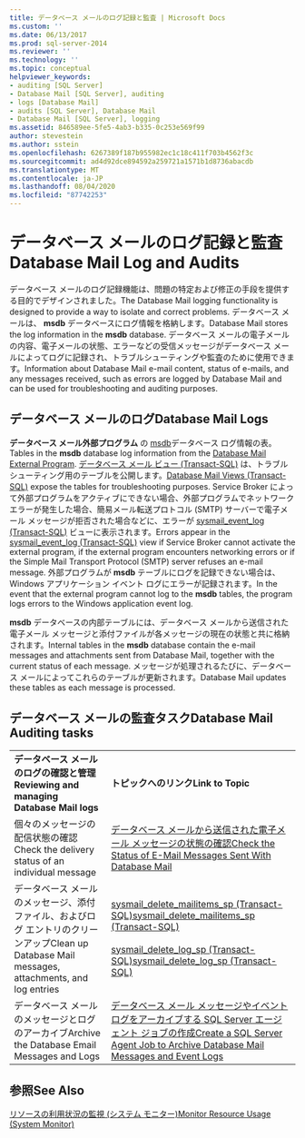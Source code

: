 ```yaml
---
title: データベース メールのログ記録と監査 | Microsoft Docs
ms.custom: ''
ms.date: 06/13/2017
ms.prod: sql-server-2014
ms.reviewer: ''
ms.technology: ''
ms.topic: conceptual
helpviewer_keywords:
- auditing [SQL Server]
- Database Mail [SQL Server], auditing
- logs [Database Mail]
- audits [SQL Server], Database Mail
- Database Mail [SQL Server], logging
ms.assetid: 846589ee-5fe5-4ab3-b335-0c253e569f99
author: stevestein
ms.author: sstein
ms.openlocfilehash: 6267389f187b955982ec1c18c411f703b4562f3c
ms.sourcegitcommit: ad4d92dce894592a259721a1571b1d8736abacdb
ms.translationtype: MT
ms.contentlocale: ja-JP
ms.lasthandoff: 08/04/2020
ms.locfileid: "87742253"
---
```

# <a name="database-mail-log-and-audits"></a><span data-ttu-id="c764a-102">データベース メールのログ記録と監査</span><span class="sxs-lookup"><span data-stu-id="c764a-102">Database Mail Log and Audits</span></span>
  <span data-ttu-id="c764a-103">データベース メールのログ記録機能は、問題の特定および修正の手段を提供する目的でデザインされました。</span><span class="sxs-lookup"><span data-stu-id="c764a-103">The Database Mail logging functionality is designed to provide a way to isolate and correct problems.</span></span> <span data-ttu-id="c764a-104">データベース メールは、 **msdb** データベースにログ情報を格納します。</span><span class="sxs-lookup"><span data-stu-id="c764a-104">Database Mail stores the log information in the **msdb** database.</span></span> <span data-ttu-id="c764a-105">データベース メールの電子メールの内容、電子メールの状態、エラーなどの受信メッセージがデータベース メールによってログに記録され、トラブルシューティングや監査のために使用できます。</span><span class="sxs-lookup"><span data-stu-id="c764a-105">Information about Database Mail e-mail content, status of e-mails, and any messages received, such as errors  are logged by Database Mail and can be used for troubleshooting and auditing purposes.</span></span>  
  
## <a name="database-mail-logs"></a><span data-ttu-id="c764a-106">データベース メールのログ</span><span class="sxs-lookup"><span data-stu-id="c764a-106">Database Mail Logs</span></span>  
 <span data-ttu-id="c764a-107">**データベース メール外部プログラム** の [msdb](database-mail-external-program.md)データベース ログ情報の表。</span><span class="sxs-lookup"><span data-stu-id="c764a-107">Tables in the **msdb** database log information from the [Database Mail External Program](database-mail-external-program.md).</span></span> <span data-ttu-id="c764a-108">[データベース メール ビュー &#40;Transact-SQL&#41;](/sql/relational-databases/system-catalog-views/database-mail-views-transact-sql) は、トラブルシューティング用のテーブルを公開します。</span><span class="sxs-lookup"><span data-stu-id="c764a-108">[Database Mail Views &#40;Transact-SQL&#41;](/sql/relational-databases/system-catalog-views/database-mail-views-transact-sql) expose the tables for troubleshooting purposes.</span></span> <span data-ttu-id="c764a-109">Service Broker によって外部プログラムをアクティブにできない場合、外部プログラムでネットワーク エラーが発生した場合、簡易メール転送プロトコル (SMTP) サーバーで電子メール メッセージが拒否された場合などに、エラーが [sysmail_event_log &#40;Transact-SQL&#41;](/sql/relational-databases/system-catalog-views/sysmail-event-log-transact-sql) ビューに表示されます。</span><span class="sxs-lookup"><span data-stu-id="c764a-109">Errors appear in the [sysmail_event_log &#40;Transact-SQL&#41;](/sql/relational-databases/system-catalog-views/sysmail-event-log-transact-sql) view if Service Broker cannot activate the external program, if the external program encounters networking errors or if the Simple Mail Transport Protocol (SMTP) server refuses an e-mail message.</span></span> <span data-ttu-id="c764a-110">外部プログラムが **msdb** テーブルにログを記録できない場合は、Windows アプリケーション イベント ログにエラーが記録されます。</span><span class="sxs-lookup"><span data-stu-id="c764a-110">In the event that the external program cannot log to the **msdb** tables, the program logs errors to the Windows application event log.</span></span>  
  
 <span data-ttu-id="c764a-111">**msdb** データベースの内部テーブルには、データベース メールから送信された電子メール メッセージと添付ファイルが各メッセージの現在の状態と共に格納されます。</span><span class="sxs-lookup"><span data-stu-id="c764a-111">Internal tables in the **msdb** database contain the e-mail messages and attachments sent from Database Mail, together with the current status of each message.</span></span> <span data-ttu-id="c764a-112">メッセージが処理されるたびに、データベース メールによってこれらのテーブルが更新されます。</span><span class="sxs-lookup"><span data-stu-id="c764a-112">Database Mail updates these tables as each message is processed.</span></span>  
  
## <a name="database-mail-auditing-tasks"></a><span data-ttu-id="c764a-113">データベース メールの監査タスク</span><span class="sxs-lookup"><span data-stu-id="c764a-113">Database Mail Auditing tasks</span></span>  
  
|||  
|-|-|  
|<span data-ttu-id="c764a-114">**データベース メールのログの確認と管理**</span><span class="sxs-lookup"><span data-stu-id="c764a-114">**Reviewing and managing Database Mail logs**</span></span>|<span data-ttu-id="c764a-115">**トピックへのリンク**</span><span class="sxs-lookup"><span data-stu-id="c764a-115">**Link to Topic**</span></span>|  
|<span data-ttu-id="c764a-116">個々のメッセージの配信状態の確認</span><span class="sxs-lookup"><span data-stu-id="c764a-116">Check the delivery status of an individual message</span></span>|[<span data-ttu-id="c764a-117">データベース メールから送信された電子メール メッセージの状態の確認</span><span class="sxs-lookup"><span data-stu-id="c764a-117">Check the Status of E-Mail Messages Sent With Database Mail</span></span>](check-the-status-of-e-mail-messages-sent-with-database-mail.md)|  
|<span data-ttu-id="c764a-118">データベース メールのメッセージ、添付ファイル、およびログ エントリのクリーンアップ</span><span class="sxs-lookup"><span data-stu-id="c764a-118">Clean up Database Mail messages, attachments, and log entries</span></span>|[<span data-ttu-id="c764a-119">sysmail_delete_mailitems_sp &#40;Transact-SQL&#41;</span><span class="sxs-lookup"><span data-stu-id="c764a-119">sysmail_delete_mailitems_sp &#40;Transact-SQL&#41;</span></span>](/sql/relational-databases/system-stored-procedures/sysmail-delete-mailitems-sp-transact-sql)<br /><br /> [<span data-ttu-id="c764a-120">sysmail_delete_log_sp &#40;Transact-SQL&#41;</span><span class="sxs-lookup"><span data-stu-id="c764a-120">sysmail_delete_log_sp &#40;Transact-SQL&#41;</span></span>](/sql/relational-databases/system-stored-procedures/sysmail-delete-log-sp-transact-sql)|  
|<span data-ttu-id="c764a-121">データベース メールのメッセージとログのアーカイブ</span><span class="sxs-lookup"><span data-stu-id="c764a-121">Archive the Database Email Messages and Logs</span></span>|[<span data-ttu-id="c764a-122">データベース メール メッセージやイベント ログをアーカイブする SQL Server エージェント ジョブの作成</span><span class="sxs-lookup"><span data-stu-id="c764a-122">Create a SQL Server Agent Job to Archive Database Mail Messages and Event Logs</span></span>](create-a-sql-server-agent-job-to-archive-database-mail-messages-and-event-logs.md)|  
  
## <a name="see-also"></a><span data-ttu-id="c764a-123">参照</span><span class="sxs-lookup"><span data-stu-id="c764a-123">See Also</span></span>  
 [<span data-ttu-id="c764a-124">リソースの利用状況の監視 &#40;システム モニター&#41;</span><span class="sxs-lookup"><span data-stu-id="c764a-124">Monitor Resource Usage &#40;System Monitor&#41;</span></span>](../performance-monitor/monitor-resource-usage-system-monitor.md)  
  
  
